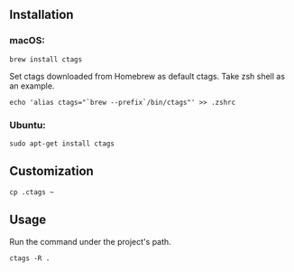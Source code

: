 ## Installation
### macOS:
```
brew install ctags
```

Set ctags downloaded from Homebrew as default ctags. Take zsh shell as an example.
```
echo 'alias ctags="`brew --prefix`/bin/ctags"' >> .zshrc
```

### Ubuntu:
```
sudo apt-get install ctags
```

## Customization
```
cp .ctags ~
```

## Usage
Run the command under the project's path.
```
ctags -R .
```
